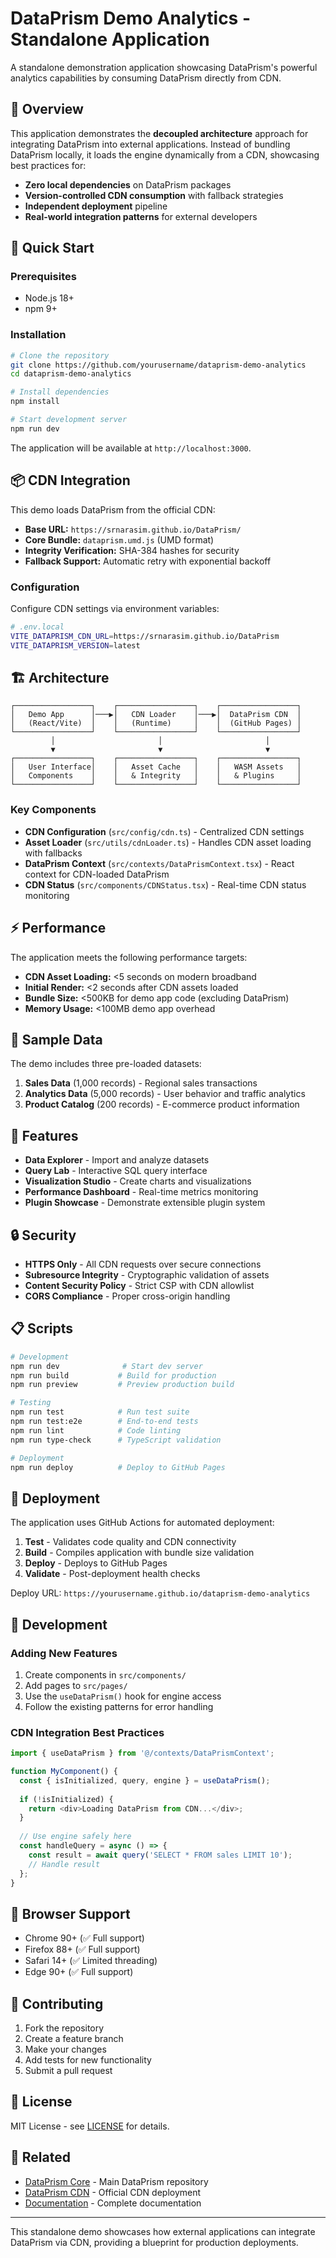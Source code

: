 # DataPrism Demo Analytics - Standalone Application

A standalone demonstration application showcasing DataPrism's powerful analytics capabilities by consuming DataPrism directly from CDN.

## 🎯 Overview

This application demonstrates the **decoupled architecture** approach for integrating DataPrism into external applications. Instead of bundling DataPrism locally, it loads the engine dynamically from a CDN, showcasing best practices for:

- **Zero local dependencies** on DataPrism packages
- **Version-controlled CDN consumption** with fallback strategies  
- **Independent deployment** pipeline
- **Real-world integration patterns** for external developers

## 🚀 Quick Start

### Prerequisites

- Node.js 18+ 
- npm 9+

### Installation

```bash
# Clone the repository
git clone https://github.com/yourusername/dataprism-demo-analytics
cd dataprism-demo-analytics

# Install dependencies
npm install

# Start development server
npm run dev
```

The application will be available at `http://localhost:3000`.

## 📦 CDN Integration

This demo loads DataPrism from the official CDN:

- **Base URL:** `https://srnarasim.github.io/DataPrism/`
- **Core Bundle:** `dataprism.umd.js` (UMD format)
- **Integrity Verification:** SHA-384 hashes for security
- **Fallback Support:** Automatic retry with exponential backoff

### Configuration

Configure CDN settings via environment variables:

```bash
# .env.local
VITE_DATAPRISM_CDN_URL=https://srnarasim.github.io/DataPrism
VITE_DATAPRISM_VERSION=latest
```

## 🏗️ Architecture

```
┌─────────────────┐    ┌─────────────────┐    ┌─────────────────┐
│   Demo App      │───▶│   CDN Loader    │───▶│  DataPrism CDN  │
│   (React/Vite)  │    │   (Runtime)     │    │  (GitHub Pages) │
└─────────────────┘    └─────────────────┘    └─────────────────┘
         │                       │                       │
         ▼                       ▼                       ▼
┌─────────────────┐    ┌─────────────────┐    ┌─────────────────┐
│   User Interface│    │   Asset Cache   │    │   WASM Assets   │
│   Components    │    │   & Integrity   │    │   & Plugins     │
└─────────────────┘    └─────────────────┘    └─────────────────┘
```

### Key Components

- **CDN Configuration** (`src/config/cdn.ts`) - Centralized CDN settings
- **Asset Loader** (`src/utils/cdnLoader.ts`) - Handles CDN asset loading with fallbacks
- **DataPrism Context** (`src/contexts/DataPrismContext.tsx`) - React context for CDN-loaded DataPrism
- **CDN Status** (`src/components/CDNStatus.tsx`) - Real-time CDN status monitoring

## ⚡ Performance

The application meets the following performance targets:

- **CDN Asset Loading:** <5 seconds on modern broadband
- **Initial Render:** <2 seconds after CDN assets loaded  
- **Bundle Size:** <500KB for demo app code (excluding DataPrism)
- **Memory Usage:** <100MB demo app overhead

## 🧪 Sample Data

The demo includes three pre-loaded datasets:

1. **Sales Data** (1,000 records) - Regional sales transactions
2. **Analytics Data** (5,000 records) - User behavior and traffic analytics  
3. **Product Catalog** (200 records) - E-commerce product information

## 📱 Features

- **Data Explorer** - Import and analyze datasets
- **Query Lab** - Interactive SQL query interface
- **Visualization Studio** - Create charts and visualizations
- **Performance Dashboard** - Real-time metrics monitoring
- **Plugin Showcase** - Demonstrate extensible plugin system

## 🔒 Security

- **HTTPS Only** - All CDN requests over secure connections
- **Subresource Integrity** - Cryptographic validation of assets
- **Content Security Policy** - Strict CSP with CDN allowlist
- **CORS Compliance** - Proper cross-origin handling

## 📋 Scripts

```bash
# Development
npm run dev              # Start dev server
npm run build           # Build for production  
npm run preview         # Preview production build

# Testing
npm run test            # Run test suite
npm run test:e2e        # End-to-end tests
npm run lint            # Code linting
npm run type-check      # TypeScript validation

# Deployment
npm run deploy          # Deploy to GitHub Pages
```

## 🚀 Deployment

The application uses GitHub Actions for automated deployment:

1. **Test** - Validates code quality and CDN connectivity
2. **Build** - Compiles application with bundle size validation
3. **Deploy** - Deploys to GitHub Pages 
4. **Validate** - Post-deployment health checks

Deploy URL: `https://yourusername.github.io/dataprism-demo-analytics`

## 🔧 Development

### Adding New Features

1. Create components in `src/components/`
2. Add pages to `src/pages/`
3. Use the `useDataPrism()` hook for engine access
4. Follow the existing patterns for error handling

### CDN Integration Best Practices

```typescript
import { useDataPrism } from '@/contexts/DataPrismContext';

function MyComponent() {
  const { isInitialized, query, engine } = useDataPrism();
  
  if (!isInitialized) {
    return <div>Loading DataPrism from CDN...</div>;
  }
  
  // Use engine safely here
  const handleQuery = async () => {
    const result = await query('SELECT * FROM sales LIMIT 10');
    // Handle result
  };
}
```

## 📖 Browser Support

- Chrome 90+ (✅ Full support)
- Firefox 88+ (✅ Full support)  
- Safari 14+ (✅ Limited threading)
- Edge 90+ (✅ Full support)

## 🤝 Contributing

1. Fork the repository
2. Create a feature branch
3. Make your changes
4. Add tests for new functionality
5. Submit a pull request

## 📄 License

MIT License - see [LICENSE](LICENSE) for details.

## 🔗 Related

- [DataPrism Core](https://github.com/dataprism/core) - Main DataPrism repository
- [DataPrism CDN](https://srnarasim.github.io/DataPrism/) - Official CDN deployment
- [Documentation](https://docs.dataprism.dev) - Complete documentation

---

This standalone demo showcases how external applications can integrate DataPrism via CDN, providing a blueprint for production deployments.